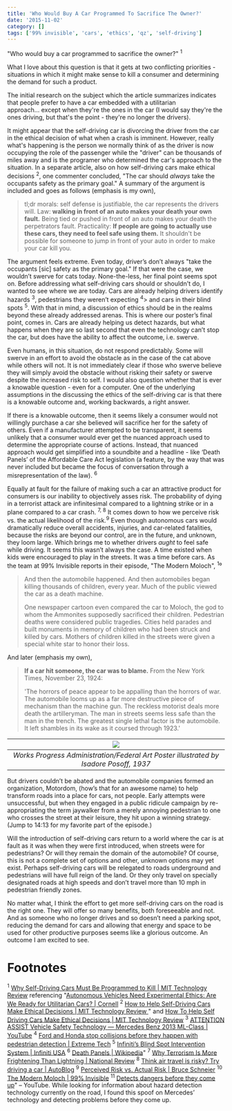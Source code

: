 ```yaml
---
title: 'Who Would Buy A Car Programmed To Sacrifice The Owner?'
date: '2015-11-02'
category: []
tags: ['99% invisible', 'cars', 'ethics', 'qz', 'self-driving']
---
```


"Who would buy a car programmed to sacrifice the owner?" <sup>1</sup>

What I love about this question is that it gets at two conflicting priorities - situations in which it might make sense to kill a consumer and determining the demand for such a product.

The initial research on the subject which the article summarizes indicates that people prefer to have a car embedded with a utilitarian approach... except when they're the ones in the car (I would say they're the ones driving, but that's the point - they're no longer the drivers).

It might appear that the self-driving car is divorcing the driver from the car in the ethical decision of what when a crash is imminent. However, really what's happening is the person we normally think of as the driver is now occupying the role of the passenger while the "driver" can be thousands of miles away and is the programer who determined the car's approach to the situation. In a separate article, also on how self-driving cars make ethical decisions <sup>2</sup>, one commenter concluded, "The car should _always_ take the occupants safety as the primary goal." A summary of the argument is included and goes as follows (emphasis is my own),

> tl;dr morals: self defense is justifiable, the car represents the drivers will. Law: **walking in front of an auto makes your death your own fault.** Being tied or pushed in front of an auto makes your death the perpetrators fault. Practicality: **If people are going to actually use these cars, they need to feel safe using them.** It shouldn't be possible for someone to jump in front of your auto in order to make your car kill you.

The argument feels extreme. Even today, driver’s don’t always "take the occupants [sic] safety as the primary goal." If that were the case, we wouldn’t swerve for cats today. None-the-less, her final point seems spot on. Before addressing what self-driving cars should or shouldn't do, I wanted to see where we are today. Cars are already helping drivers identify hazards <sup>3</sup>, pedestrians they weren’t expecting <sup>4</sup>> and cars in their blind spots <sup>5</sup>. With that in mind, a discussion of ethics should be in the realms beyond these already addressed arenas. This is where our poster’s final point, comes in. Cars are already helping us detect hazards, but what happens when they are so last second that even the technology can’t stop the car, but does have the ability to affect the outcome, i.e. swerve.

Even humans, in this situation, do not respond predictably. Some will swerve in an effort to avoid the obstacle as in the case of the cat above while others will not. It is not immediately clear if those who swerve believe they will simply avoid the obstacle without risking their safety or swerve despite the increased risk to self. I would also question whether that is ever a knowable question - even for a computer. One of the underlying assumptions in the discussing the ethics of the self-driving car is that there is a knowable outcome and, working backwards, a right answer.

If there is a knowable outcome, then it seems likely a consumer would not willingly purchase a car she believed will sacrifice her for the safety of others. Even if a manufacturer attempted to be transparent, it seems unlikely that a consumer would ever get the nuanced approach used to determine the appropriate course of actions. Instead, that nuanced approach would get simplified into a soundbite and a headline - like ‘Death Panels’ of the Affordable Care Act legislation (a feature, by the way that was never included but became the focus of conversation through a misrepresentation of the law). <sup>6</sup>

Equally at fault for the failure of making such a car an attractive product for consumers is our inability to objectively asses risk. The probability of dying in a terrorist attack are infinitesimal compared to a lightning strike or in a plane compared to a car crash. <sup>7, 8</sup> It comes down to how we perceive risk vs. the actual likelihood of the risk.<sup>9</sup> Even though autonomous cars would dramatically reduce overall accidents, injuries, and car-related fatalities, because the risks are beyond our control, are in the future, and unknown, they loom large. Which brings me to whether drivers _aught_ to feel safe while driving. It seems this wasn’t always the case. A time existed when kids were encouraged to play in the streets. It was a time before cars. As the team at 99% Invisible reports in their episode, "The Modern Moloch", <sup>1</sup>⁰

> And then the automobile happened. And then automobiles began killing thousands of children, every year. Much of the public viewed the car as a death machine.
>
> One newspaper cartoon even compared the car to Moloch, the god to whom the Ammonites supposedly sacrificed their children. Pedestrian deaths were considered public tragedies. Cities held parades and built monuments in memory of children who had been struck and killed by cars. Mothers of children killed in the streets were given a special white star to honor their loss.

And later (emphasis my own),

> **If a car hit someone, the car was to blame.** From the New York Times, November 23, 1924:
>
> 'The horrors of peace appear to be appalling than the horrors of war. The automobile looms up as a far more destructive piece of mechanism than the machine gun. The reckless motorist deals more death the artilleryman. The man in streets seems less safe than the man in the trench. The greatest single lethal factor is the automobile. It left shambles in its wake as it coursed through 1923.'

|                           ![](./jaywalkingwatchyourstep.jpg)                           |
| :------------------------------------------------------------------------------------: |
| _Works Progress Administration/Federal Art Poster illustrated by Isadore Posoff, 1937_ |

But drivers couldn’t be abated and the automobile companies formed an organization, Motordom, (how’s that for an awesome name) to help transform roads into a place for cars, not people. Early attempts were unsuccessful, but when they engaged in a public ridicule campaign by re-appropriating the term jaywalker from a merely annoying pedestrian to one who crosses the street at their leisure, they hit upon a winning strategy. (Jump to 14:13 for my favorite part of the episode.)

Will the introduction of self-driving cars return to a world where the car is at fault as it was when they were first introduced, when streets were for pedestrians? Or will they remain the domain of the automobile? Of course, this is not a complete set of options and other, unknown options may yet exist. Perhaps self-driving cars will be relegated to roads underground and pedestrians will have full reign of the land. Or they only travel on specially designated roads at high speeds and don’t travel more than 10 mph in pedestrian friendly zones.

No matter what, I think the effort to get more self-driving cars on the road is the right one. They will offer so many benefits, both foreseeable and not. And as someone who no longer drives and so doesn’t need a parking spot, reducing the demand for cars and allowing that energy and space to be used for other productive purposes seems like a glorious outcome. An outcome I am excited to see.

# Footnotes

<sup>1</sup> [Why Self-Driving Cars Must Be Programmed to Kill | MIT Technology Review](http://www.technologyreview.com/view/542626/why-self-driving-cars-must-be-programmed-to-kill/) referencing "[Autonomous Vehicles Need Experimental Ethics: Are We Ready for Utilitarian Cars? | Cornell](http://arxiv.org/abs/1510.03346)
<sup>2</sup> [How to Help Self-Driving Cars Make Ethical Decisions | MIT Technology Review ](http://www.technologyreview.com/news/539731/how-to-help-self-driving-cars-make-ethical-decisions/)" and  [How To Help Self Driving Cars Make Ethical Decisions | MIT Technology Review](http://www.technologyreview.com/news/539731/how-to-help-self-driving-cars-make-ethical-decisions/)
<sup>3</sup> [ATTENTION ASSIST Vehicle Safety Technology — Mercedes Benz 2013 ML-Class | YouTube](https://youtu.be/A66zgJ4Oj8o)
<sup>4</sup> [Ford and Honda stop collisions before they happen with pedestrian detection | Extreme Tech](http://www.extremetech.com/extreme/192863-ford-and-honda-stop-collisions-before-they-happen-with-pedestrian-detection)
<sup>5</sup> [Infiniti’s Blind Spot Intervention System | Infiniti USA](http://www.infinitiusa.com/now/technology/blind-spot-intervention-system.html)
<sup>6</sup> [Death Panels | Wikipedia](https://en.wikipedia.org/wiki/Death_panel)"
<sup>7</sup> [Why Terrorism Is More Frightening Than Lightning | National Review](http://www.nationalreview.com/article/398786/why-terrorism-more-frightening-lightning-charles-c-w-cooke)
<sup>8</sup> [Think air travel is risky? Try driving a car | AutoBlog](http://www.autoblog.com/2014/08/07/air-travel-safer-driving-cars-risky-feature/)
<sup>9</sup> [Perceived Risk vs. Actual Risk | Bruce Schneier](https://www.schneier.com/blog/archives/2006/11/perceived_risk_2.html)
<sup>10</sup>  [The Modern Moloch | 99% Invisible](http://99percentinvisible.org/episode/episode-76-the-modern-moloch/)
<sup>11</sup>  [Detects dangers before they come up](https://youtu.be/FWa-oSWGJR4)" – YouTube. While looking for information about hazard detection technology currently on the road, I found this spoof on Mercedes’ technology and detecting problems before they come up.
